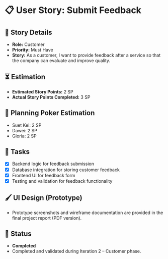 # 📋 User Story: Submit Feedback

## 🧠 Story Details

- **Role:** Customer
- **Priority:** Must Have
- **Story:** As a customer, I want to provide feedback after a service so that the company can evaluate and improve quality.

## ⏳ Estimation

- **Estimated Story Points:** 2 SP
- **Actual Story Points Completed:** 3 SP

## 🎲 Planning Poker Estimation

- Suet Kei: 2 SP
- Dawei: 2 SP
- Gloria: 2 SP

## 🧩 Tasks

- [x] Backend logic for feedback submission
- [x] Database integration for storing customer feedback
- [x] Frontend UI for feedback form
- [x] Testing and validation for feedback functionality

## 🖌️ UI Design (Prototype)

- Prototype screenshots and wireframe documentation are provided in the final project report (PDF version).

## 🏁 Status

- **Completed**  
- Completed and validated during Iteration 2 – Customer phase.
